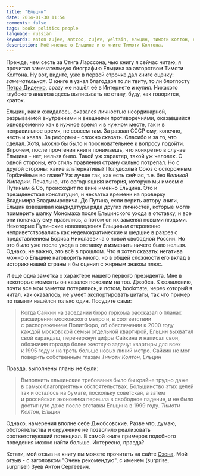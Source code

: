 ```yaml
---
title: "Ельцин"
date: 2014-01-30 11:54
comments: false
tags: books politics people
language: russian
keywords: anton zujev, antzoo, zujev, yeltsin, ельцин, тимоти колтон, колтон, timothy colton, colton
description: Моё мнение о Ельцине и о книге Тимоти Колтона.
---
```


Прежде, чем сесть за Стига Ларссона, чью книгу я сейчас читаю, я прочитал замечательную биографию Ельцина за авторством Тимоти Колтона. Ну вот, видите, уже в первой строчке дал книге оценку: *замечательная*. О книге я узнал благодаря то ли твиту, то ли блогпосту [Петра Диденко](https://twitter.com/pdidenko), сразу же нашёл её в Интернете и купил. Никакого глубокого анализа здесь выписывать не стану, буду, как говорится, краток.

Ельцин, как и ожидалось, оказался личностью неординарной, разрываемой внутренними и внешними противоречиями, оказавшийся одновременно как в нужное время и в нужном месте, так и в неправильное время, не совсем там. За развал СССР ему, конечно, честь и хвала. За реформы - сложно сказать. Спасибо и за то, что сделал. Хотя, можно бы было и поосновательнее к вопросу подойти. Впрочем, после прочтения книги понимаешь, что конкретно в случае Ельцина - нет, нельзя было. Такой уж характер, такой уж человек. С одной стороны, его стиль правления страну сильно потрепал. Но с другой стороны: какие альтернативы? Полудохлый Союз с осторожным Горбачёвым во главе? Уж лучше так, как есть сейчас, т.е. без *Великой Империи*. Печально, что сегодняшняя история, которую мы имеем с Путиным & Co, происходит по вине именно Ельцина. Это и президенсткая конституция, и нехватка времени на проверку Владимира Владимировича. До Путина, если верить автору книги, Ельцин взвешивал кандидатуры ряда других личностей, которые могли примерить шапку Мономаха после Ельцинского ухода в отставку, и все они поначалу ему нравились, а потом он их заменял новыми людьми. Некоторые Путинские нововведения Ельциным откровенно неприветствовались как недемократические и шедшие в разрез с представлением Бориса Николаевича о новой свободной России. Но это было уже после ухода в отставку и изменить ничего было нельзя. Однако, не важно, это всё в прошлом. Что я хотел сказать: негатива можно о Ельцине наговорить много, но в общей сложности его вклад в историю нашей страны я бы оценил с жирным знаком плюс.

И ещё одна заметка о характере нашего первого президента. Мне в некоторые моменты он казался похожим на тов. Джобса. К сожалению, почти все мои заметки потерялись, и потом, bookmate, через который я читал, как оказалось, не умеет экспортировать цитаты, так что пример по памяти нашёлся только один. Посудите сами:

> Когда Сайкин на заседании бюро горкома рассказал о планах расширения московского метро и, в соответствии с распоряжением Политбюро, об обеспечении к 2000 году каждой московской семьи отдельной квартирой, Ельцин выхватил свой карандаш, перечеркнул цифры Сайкина и написал свои, обозначив гораздо более жесткую задачу: квартиры для всех к 1995 году и на треть больше новых линий метро. Сайкин не мог поверить собственным глазам
> <cite>Тимоти Колтон, Ельцин</cite>

Правда, выполнены планы не были:

> Выполнить ельцинские требования было бы крайне трудно даже в самых благоприятных обстоятельствах. Большинство этих целей так и осталось на бумаге, поскольку советская, а затем и российская экономика перешла в свободное падение, и не было достигнуто даже после отставки Ельцина в 1999 году.
> <cite>Тимоти Колтон, Ельцин</cite>

Однако, намерения вполне себе Джобсовские. Разве что, думаю, обстоятельства и окружение не позволило реализовать соответствующий потенциал. В самой книге примеров подобного поведения можно найти больше. Интересно, правда?

Кстати, мой отзыв на книгу вы можете прочитать на сайте [Озона](http://www.ozon.ru/context/detail/id/23914863/). Мой отзыв - с заголовком "Очень рекомендую", с именем (surprise, surprise!) Зуев Антон Сергеевич.
